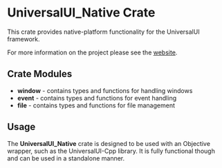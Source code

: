 # UniversalUI_Native Crate

This crate provides native-platform functionality for the UniversalUI framework.

For more information on the project please see the [website](https://universalui.org).

## Crate Modules

- **window** - contains types and functions for handling windows
- **event** - contains types and functions for event handling
- **file** - contains types and functions for file management

## Usage 

The **UniversalUI_Native** crate is designed to be used with an Objective wrapper, 
such as the UniversalUI-Cpp library. It is fully functional though and can be used in a standalone manner.